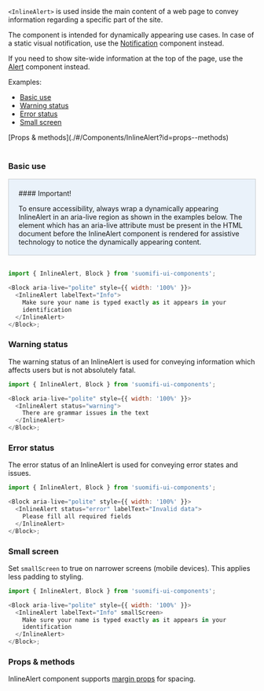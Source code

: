`<InlineAlert>` is used inside the main content of a web page to convey information regarding a specific part of the site.

The component is intended for dynamically appearing use cases. In case of a static visual notification, use the <a href="#/Components/Notification">Notification</a> component instead.

If you need to show site-wide information at the top of the page, use the <a href="#/Components/Alert">Alert</a> component instead.

Examples:

- [Basic use](./#/Components/InlineAlert?id=basic-use)
- [Warning status](./#/Components/InlineAlert?id=warning-status)
- [Error status](./#/Components/InlineAlert?id=error-status)
- [Small screen](./#/Components/InlineAlert?id=small-screen)

<div style="margin-bottom: 40px">
  [Props & methods](./#/Components/InlineAlert?id=props--methods)
</div>

### Basic use

<div style="border: 1px solid #c8cdd0; padding: 20px 20px 4px 20px; background: #eaf2fa; margin-bottom: 30px;">
#### Important!

To ensure accessibility, always wrap a dynamically appearing InlineAlert in an aria-live region as shown in the examples below. The element which has an aria-live attribute must be present in the HTML document before the InlineAlert component is rendered for assistive technology to notice the dynamically appearing content.

</div>

```js
import { InlineAlert, Block } from 'suomifi-ui-components';

<Block aria-live="polite" style={{ width: '100%' }}>
  <InlineAlert labelText="Info">
    Make sure your name is typed exactly as it appears in your
    identification
  </InlineAlert>
</Block>;
```

### Warning status

The warning status of an InlineAlert is used for conveying information which affects users but is not absolutely fatal.

```js
import { InlineAlert, Block } from 'suomifi-ui-components';

<Block aria-live="polite" style={{ width: '100%' }}>
  <InlineAlert status="warning">
    There are grammar issues in the text
  </InlineAlert>
</Block>;
```

### Error status

The error status of an InlineAlert is used for conveying error states and issues.

```js
import { InlineAlert, Block } from 'suomifi-ui-components';

<Block aria-live="polite" style={{ width: '100%' }}>
  <InlineAlert status="error" labelText="Invalid data">
    Please fill all required fields
  </InlineAlert>
</Block>;
```

### Small screen

Set `smallScreen` to true on narrower screens (mobile devices). This applies less padding to styling.

```js
import { InlineAlert, Block } from 'suomifi-ui-components';

<Block aria-live="polite" style={{ width: '100%' }}>
  <InlineAlert labelText="Info" smallScreen>
    Make sure your name is typed exactly as it appears in your
    identification
  </InlineAlert>
</Block>;
```

### Props & methods

InlineAlert component supports [margin props](./#/Spacing/Margin%20props) for spacing.
